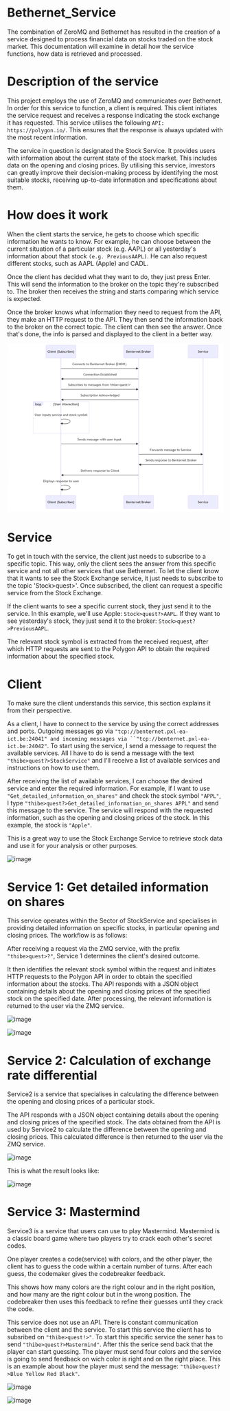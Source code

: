 # Bethernet_Service

The combination of ZeroMQ and Bethernet has resulted in the creation of a service designed to process financial data on stocks traded on the stock market. This documentation will examine in detail how the service functions, how data is retrieved and processed.

# Description of the service

This project employs the use of ZeroMQ and communicates over Bethernet. In order for this service to function, a client is required. This client initiates the service request and receives a response indicating the stock exchange it has requested. This service utilises the following `API: https://polygon.io/`. This ensures that the response is always updated with the most recent information.

The service in question is designated the Stock Service. It provides users with information about the current state of the stock market. This includes data on the opening and closing prices. By utilising this service, investors can greatly improve their decision-making process by identifying the most suitable stocks, receiving up-to-date information and specifications about them.

# How does it work

When the client starts the service, he gets to choose which specific information he wants to know. For example, he can choose between the current situation of a particular stock (e.g. AAPL) or all yesterday's information about that stock `(e.g. PreviousAAPL)`. He can also request different stocks, such as AAPL (Apple) and CADL. 

Once the client has decided what they want to do, they just press Enter. This will send the information to the broker on the topic they're subscribed to. The broker then receives the string and starts comparing which service is expected.

Once the broker knows what information they need to request from the API, they make an HTTP request to the API. They then send the information back to the broker on the correct topic. The client can then see the answer. Once that's done, the info is parsed and displayed to the client in a better way.

![alt text](afbeelidngdiagrameen.png)

# Service

To get in touch with the service, the client just needs to subscribe to a specific topic. This way, only the client sees the answer from this specific service and not all other services that use Bethernet. To let the client know that it wants to see the Stock Exchange service, it just needs to subscribe to the topic 'Stock>quest>'. Once subscribed, the client can request a specific service from the Stock Exchange. 

If the client wants to see a specific current stock, they just send it to the service. In this example, we'll use Apple: `Stock>quest?>AAPL`. If they want to see yesterday's stock, they just send it to the broker: `Stock>quest?>PreviousAAPL`.

The relevant stock symbol is extracted from the received request, after which HTTP requests are sent to the Polygon API to obtain the required information about the specified stock. 

# Client

To make sure the client understands this service, this section explains it from their perspective.

As a client, I have to connect to the service by using the correct addresses and ports. Outgoing messages go via `"tcp://benternet.pxl-ea-ict.be:24041" and incoming messages via ``"tcp://benternet.pxl-ea-ict.be:24042"`.
To start using the service, I send a message to request the available services. All I have to do is send a message with the text `"thibe>quest?>StockService"` and I'll receive a list of available services and instructions on how to use them.

After receiving the list of available services, I can choose the desired service and enter the required information. For example, if I want to use `"Get_detailed_information_on_shares"` and check the stock symbol `"APPL"`, I type `"thibe>quest?>Get_detailed_information_on_shares APPL"` and send this message to the service. The service will respond with the requested information, such as the opening and closing prices of the stock. In this example, the stock is `"Apple"`.

This is a great way to use the Stock Exchange Service to retrieve stock data and use it for your analysis or other purposes.

![image](https://github.com/ThibeVanOrshaegen/Bethernet_Service/assets/114075982/f95ff391-9fbe-4b56-987e-092c83f9beaa)


# Service 1: Get detailed information on shares

This service operates within the Sector of StockService and specialises in providing detailed information on specific stocks, in particular opening and closing prices. The workflow is as follows:

After receiving a request via the ZMQ service, with the prefix `"thibe>quest>?"`, Service 1 determines the client's desired outcome.

It then identifies the relevant stock symbol within the request and initiates HTTP requests to the Polygon API in order to obtain the specified information about the stocks. The API responds with a JSON object containing details about the opening and closing prices of the specified stock on the specified date. After processing, the relevant information is returned to the user via the ZMQ service.

![image](https://github.com/ThibeVanOrshaegen/Bethernet_Service/assets/114075982/27a7ffe5-1dfc-4b1d-ae6a-38d967f196d1)

![image](https://github.com/ThibeVanOrshaegen/Bethernet_Service/assets/114075982/6a66a4be-f3f7-4a42-b868-bb8c2eab7ffc)



# Service 2: Calculation of exchange rate differential

Service2 is a service that specialises in calculating the difference between the opening and closing prices of a particular stock.

The API responds with a JSON object containing details about the opening and closing prices of the specified stock.
The data obtained from the API is used by Service2 to calculate the difference between the opening and closing prices. This calculated difference is then returned to the user via the ZMQ service.

![image](https://github.com/ThibeVanOrshaegen/Bethernet_Service/assets/114075982/98579d71-5fa7-4958-ab4b-e2bca6381482)

This is what the result looks like:

![image](https://github.com/ThibeVanOrshaegen/Bethernet_Service/assets/114075982/f472873c-855e-4502-b3b2-20b8cc227c43)


# Service 3: Mastermind

Service3 is a service that users can use to play Mastermind. Mastermind is a classic board game where two players try to crack each other's secret codes. 

One player  creates a code(service) with colors, and the other player, the client has to guess the code within a certain number of turns. After each guess, the codemaker gives the codebreaker feedback.

This shows how many colors are the right colour and in the right position, and how many are the right colour but in the wrong position. The codebreaker then uses this feedback to refine their guesses until they crack the code.

This service does not use an API. There is constant communication between the client and the service. To start this service the client has to subsribed on `"thibe>quest!>"`. To start this specific service the sener has to send `"thibe>quest?>Mastermind"`. After this the serice send back that the player can start guessing. The player must send four colors and the service is going to send feedback on wich color is right and on the right place. This is an example about how the player must send the message: `"thibe>quest?>Blue Yellow Red Black"`.

![image](https://github.com/ThibeVanOrshaegen/Bethernet_Service/assets/114075982/c26c8541-9669-42a1-9d99-8f9958be57f7)

![image](https://github.com/ThibeVanOrshaegen/Bethernet_Service/assets/114075982/917e143d-f727-4f0d-bd04-a906c471b082)


